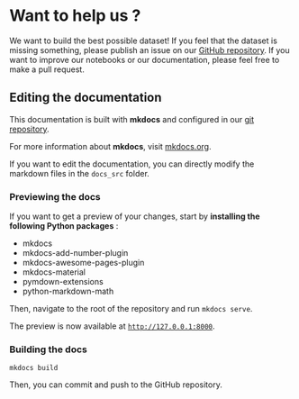 # Want to help us ?

We want to build the best possible dataset! If you feel that the dataset is missing something, please publish an issue on our [GitHub repository](https://github.com/meteofrance/meteonet). If you want to improve our notebooks or our documentation, please feel free to make a pull request.

## Editing the documentation

This documentation is built with **mkdocs** and configured in our [git repository](https://github.com/meteofrance/meteonet). 

For more information about **mkdocs**, visit [mkdocs.org](https://www.mkdocs.org/).

If you want to edit the documentation, you can directly modify the markdown files in the ```docs_src``` folder.

### Previewing the docs

If you want to get a preview of your changes, start by **installing the following Python packages** :

* mkdocs
* mkdocs-add-number-plugin
* mkdocs-awesome-pages-plugin
* mkdocs-material
* pymdown-extensions
* python-markdown-math

Then, navigate to the root of the repository and run ```mkdocs serve```. 

The preview is now available at [```http://127.0.0.1:8000```](http://127.0.0.1:8000/).

### Building the docs

```mkdocs build```

Then, you can commit and push to the GitHub repository. 